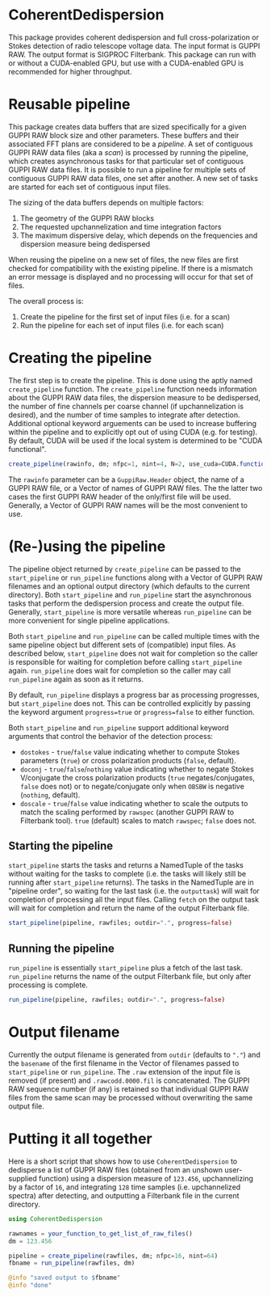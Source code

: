 # CoherentDedispersion

This package provides coherent dedispersion and full cross-polarization or
Stokes detection of radio telescope voltage data.  The input format is GUPPI
RAW.  The output format is SIGPROC Filterbank.  This package can run with or
without a CUDA-enabled GPU, but use with a CUDA-enabled GPU is recommended for
higher throughput.

# Reusable pipeline

This package creates data buffers that are sized specifically for a given GUPPI
RAW block size and other parameters.  These buffers and their associated FFT
plans are considered to be a *pipeline*.  A set of contiguous GUPPI RAW data
files (aka a *scan*) is processed by running the pipeline, which creates
asynchronous tasks for that particular set of contiguous GUPPI RAW data files.
It is possible to run a pipeline for multiple sets of contiguous GUPPI RAW data
files, one set after another.  A new set of tasks are started for each set of
contiguous input files.

The sizing of the data buffers depends on multiple factors:

1. The geometry of the GUPPI RAW blocks
2. The requested upchannelization and time integration factors
3. The maximum dispersive delay, which depends on the frequencies and dispersion
   measure being dedispersed

When reusing the pipeline on a new set of files, the new files are first checked
for compatibility with the existing pipeline.  If there is a mismatch an error
message is displayed and no processing will occur for that set of files.

The overall process is:

1. Create the pipeline for the first set of input files (i.e. for a scan)
2. Run the pipeline for each set of input files (i.e. for each scan)

# Creating the pipeline

The first step is to create the pipeline.  This is done using the aptly named
`create_pipeline` function.  The `create_pipeline` function needs information
about the GUPPI RAW data files, the dispersion measure to be dedispersed, the
number of fine channels per coarse channel (if upchannelization is desired), and
the number of time samples to integrate after detection.  Additional optional
keyword arguements can be used to increase buffering within the pipeline and to
explicitly opt out of using CUDA (e.g. for testing).  By default, CUDA will be
used if the local system is determined to be "CUDA functional".

```julia
create_pipeline(rawinfo, dm; nfpc=1, nint=4, N=2, use_cuda=CUDA.functional())
```

The `rawinfo` parameter can be a `GuppiRaw.Header` object, the name of a GUPPI
RAW file, or a Vector of names of GUPPI RAW files.  The the latter two cases the
first GUPPI RAW header of the only/first file will be used.  Generally, a Vector
of GUPPI RAW names will be the most convenient to use.

# (Re-)using the pipeline

The pipeline object returned by `create_pipeline` can be passed to the
`start_pipeline` or `run_pipeline` functions along with a Vector of GUPPI RAW
filenames and an optional output directory (which defaults to the current
directory).  Both `start_pipeline` and `run_pipeline` start the asynchronous
tasks that perform the dedispersion process and create the output file.
Generally, `start_pipeline` is more versatile whereas `run_pipeline` can be more
convenient for single pipeline applications.

Both `start_pipeline` and `run_pipeline` can be called multiple times with the
same pipeline object but different sets of (compatible) input files.  As
described below, `start_pipeline` does not wait for completion so the caller is
responsible for waiting for completion before calling `start_pipeline` again.
`run_pipeline` does wait for completion so the caller may call `run_pipeline`
again as soon as it returns.

By default, `run_pipeline` displays a progress bar as processing progresses, but
`start_pipeline` does not.  This can be controlled explicitly by passing the
keyword argument `progress=true` or `progress=false` to either function.

Both `start_pipeline` and `run_pipeline` support additional keyword arguments
that control the behavior of the detection process:

* `dostokes` - `true`/`false` value indicating whether to compute Stokes
               parameters (`true`) or cross polarization products (`false`,
               default).
* `doconj` - `true`/`false`/`nothing` value indicating whether to negate Stokes
             V/conjugate the cross polarization products (`true`
             negates/conjugates, `false` does not) or to negate/conjugate only
             when `OBSBW` is negative (`nothing`, default).
* `doscale`  - `true`/`false` value indicating whether to scale the outputs to
               match the scaling performed by `rawspec` (another GUPPI RAW to
               Filterbank tool).  `true` (default) scales to match `rawspec`;
               `false` does not.

## Starting the pipeline

`start_pipeline` starts the tasks and returns a NamedTuple of the tasks without
waiting for the tasks to complete (i.e. the tasks will likely still be running
after `start_pipeline` returns).  The tasks in the NamedTuple are in "pipeline
order", so waiting for the last task (i.e. the `outputtask`) will wait for
completion of processing all the input files.  Calling `fetch` on the output
task will wait for completion and return the name of the output Filterbank file.

```julia
start_pipeline(pipeline, rawfiles; outdir=".", progress=false)
```

## Running the pipeline

`run_pipeline` is essentially `start_pipeline` plus a fetch of the last task.
`run_pipeline` returns the name of the output Filterbank file, but only after
processing is complete.

```julia
run_pipeline(pipeline, rawfiles; outdir=".", progress=false)
```

# Output filename

Currently the output filename is generated from `outdir` (defaults to `"."`) and
the `basename` of the first filename in the Vector of filenames passed to
`start_pipeline` or `run_pipeline`.  The `.raw` extension of the input file is
removed (if present) and `.rawcodd.0000.fil` is concatenated.  The GUPPI RAW
sequence number (if any) is retained so that individual GUPPI RAW files from the
same scan may be processed without overwriting the same output file.

# Putting it all together

Here is a short script that shows how to use `CoherentDedispersion` to
dedisperse a list of GUPPI RAW files (obtained from an unshown user-supplied
function) using a dispersion measure of `123.456`, upchannelizing by a factor of
`16`, and integrating `128` time samples (i.e. upchannelized spectra) after
detecting, and outputting a Filterbank file in the current directory.

```julia
using CoherentDedispersion

rawnames = your_function_to_get_list_of_raw_files()
dm = 123.456

pipeline = create_pipeline(rawfiles, dm; nfpc=16, nint=64)
fbname = run_pipeline(rawfiles, dm)

@info "saved output to $fbname"
@info "done"
```
